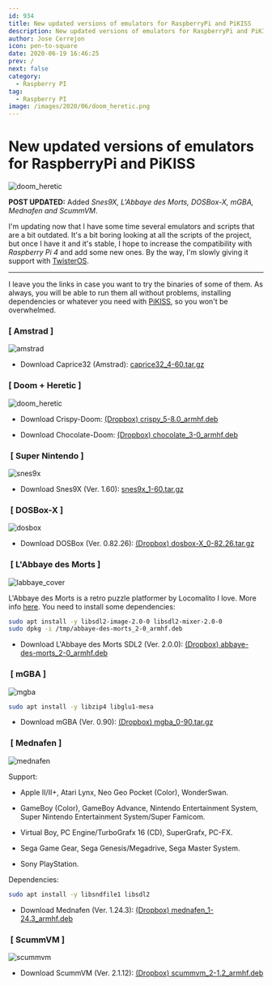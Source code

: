 ```yaml
---
id: 934
title: New updated versions of emulators for RaspberryPi and PiKISS
description: New updated versions of emulators for RaspberryPi and PiKISS
author: Jose Cerrejon
icon: pen-to-square
date: 2020-06-19 16:46:25
prev: /
next: false
category:
  - Raspberry PI
tag:
  - Raspberry PI
image: /images/2020/06/doom_heretic.png
---
```


# New updated versions of emulators for RaspberryPi and PiKISS

![doom_heretic](/images/2020/06/doom_heretic.png)

**POST UPDATED:** Added *Snes9X, L'Abbaye des Morts, DOSBox-X, mGBA, Mednafen and ScummVM*.

I'm updating now that I have some time several emulators and scripts that are a bit outdated. It's a bit boring looking at all the scripts of the project, but once I have it and it's stable, I hope to increase the compatibility with *Raspberry Pi 4* and add some new ones. By the way, I'm slowly giving it support with [TwisterOS](https://raspbian-x.com/).

- - -
I leave you the links in case you want to try the binaries of some of them. As always, you will be able to run them all without problems, installing dependencies or whatever you need with [PiKISS](https://github.com/jmcerrejon/PiKISS), so you won't be overwhelmed.

###  [ Amstrad ]

![amstrad](/images/2020/06/amstrad.png)

* Download Caprice32 (Amstrad): [caprice32_4-60.tar.gz](/res/caprice32_4-60.tar.gz)

###  [ Doom + Heretic ]

![doom_heretic](/images/2020/06/doom_heretic.png)

* Download Crispy-Doom: [(Dropbox) crispy_5-8.0_armhf.deb](https://www.dropbox.com/s/xampebl70k9ll70/crispy_5-8.0_armhf.deb?dl=0)

* Download Chocolate-Doom: [(Dropbox) chocolate_3-0_armhf.deb](https://www.dropbox.com/s/qxxrx6clyrc0e4n/chocolate_3-0_armhf.deb?dl=0)

###  [ Super Nintendo ]

![snes9x](/images/2020/06/snes9x.png)

* Download Snes9X (Ver. 1.60): [snes9x_1-60.tar.gz](/res/snes9x_1-60.tar.gz)

###  [ DOSBox-X ]

![dosbox](/images/2020/06/dosbox.png)

* Download DOSBox (Ver. 0.82.26): [(Dropbox) dosbox-X_0-82.26.tar.gz](https://www.dropbox.com/s/ltjs2vvbc8u1k05/dosbox-X_0-82.26.tar.gz?dl=0)

###  [ L'Abbaye des Morts ]

![labbaye_cover](/images/2013/05/labbaye_cover.jpg)

L'Abbaye des Morts is a retro puzzle platformer by Locomalito I love. More info [here](/post.php?id=162). You need to install some dependencies:

```bash
sudo apt install -y libsdl2-image-2.0-0 libsdl2-mixer-2.0-0
sudo dpkg -i /tmp/abbaye-des-morts_2-0_armhf.deb
```


* Download L'Abbaye des Morts SDL2 (Ver. 2.0.0): [(Dropbox) abbaye-des-morts_2-0_armhf.deb](https://www.dropbox.com/s/w8iz2q3us5eablk/abbaye-des-morts_2-0_armhf.deb?dl=0)

###  [ mGBA ]

![mgba](/images/2020/06/mgba-logo.png)

```bash
sudo apt install -y libzip4 libglu1-mesa
```

* Download mGBA (Ver. 0.90): [(Dropbox) mgba_0-90.tar.gz](https://www.dropbox.com/s/r7fuex5dtfpi1u4/mgba_0-90.tar.gz?dl=)

###  [ Mednafen ]

![mednafen](/images/2020/06/mednafen.png)

Support:

* Apple II/II+, Atari Lynx, Neo Geo Pocket (Color), WonderSwan.

* GameBoy (Color), GameBoy Advance, Nintendo Entertainment System, Super Nintendo Entertainment System/Super Famicom.

* Virtual Boy, PC Engine/TurboGrafx 16 (CD), SuperGrafx, PC-FX.

* Sega Game Gear, Sega Genesis/Megadrive, Sega Master System.

* Sony PlayStation.

Dependencies:

```bash
sudo apt install -y libsndfile1 libsdl2
```

* Download Mednafen (Ver. 1.24.3): [(Dropbox) mednafen_1-24.3_armhf.deb](https://www.dropbox.com/s/nrkvem2vxjhxt74/mednafen_1-24.3_armhf.deb?dl=0)

###  [ ScummVM ]

![scummvm](/images/2016/05/monkey_island.jpg)

* Download ScummVM (Ver. 2.1.12): [(Dropbox) scummvm_2-1.2_armhf.deb](https://www.dropbox.com/s/edlpjjwintcqb7p/scummvm_2-1.2_armhf.deb?dl=0)